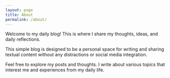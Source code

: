 ```yaml
---
layout: page
title: About
permalink: /about/
---
```


Welcome to my daily blog! This is where I share my thoughts, ideas, and daily reflections.

This simple blog is designed to be a personal space for writing and sharing textual content without any distractions or social media integration.

Feel free to explore my posts and thoughts. I write about various topics that interest me and experiences from my daily life.